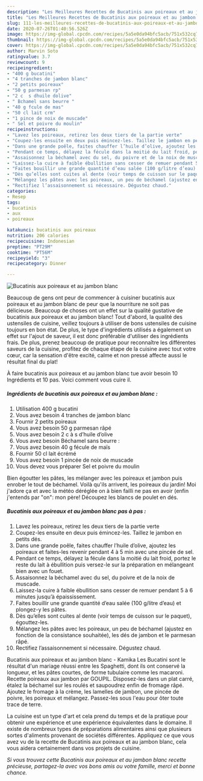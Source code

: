 ```yaml
---
description: "Les Meilleures Recettes de Bucatinis aux poireaux et au jambon blanc"
title: "Les Meilleures Recettes de Bucatinis aux poireaux et au jambon blanc"
slug: 111-les-meilleures-recettes-de-bucatinis-aux-poireaux-et-au-jambon-blanc
date: 2020-07-26T01:40:56.526Z
image: https://img-global.cpcdn.com/recipes/5a5e0da94bfc5acb/751x532cq70/bucatinis-aux-poireaux-et-au-jambon-blanc-photo-principale-de-la-recette.jpg
thumbnail: https://img-global.cpcdn.com/recipes/5a5e0da94bfc5acb/751x532cq70/bucatinis-aux-poireaux-et-au-jambon-blanc-photo-principale-de-la-recette.jpg
cover: https://img-global.cpcdn.com/recipes/5a5e0da94bfc5acb/751x532cq70/bucatinis-aux-poireaux-et-au-jambon-blanc-photo-principale-de-la-recette.jpg
author: Marvin Soto
ratingvalue: 3.7
reviewcount: 9
recipeingredient:
- "400 g bucatini"
- "4 tranches de jambon blanc"
- "2 petits poireaux"
- "50 g parmesan rp"
- "2 c  s dhuile dolive"
- " Bchamel sans beurre "
- "40 g fcule de mas"
- "50 cl lait crm"
- "1 pince de noix de muscade"
- " Sel et poivre du moulin"
recipeinstructions:
- "Lavez les poireaux, retirez les deux tiers de la partie verte"
- "Coupez-les ensuite en deux puis émincez-les. Taillez le jambon en petits dés."
- "Dans une grande poêle, faites chauffer l’huile d’olive, ajoutez les poireaux et faites-les revenir pendant 4 à 5 min avec une pincée de sel."
- "Pendant ce temps, délayez la fécule dans la moitié du lait froid, portez le reste du lait à ébullition puis versez-le sur la préparation en mélangeant bien avec un fouet."
- "Assaisonnez la béchamel avec du sel, du poivre et de la noix de muscade."
- "Laissez-la cuire à faible ébullition sans cesser de remuer pendant 5 à 6 minutes jusqu’à épaississement."
- "Faites bouillir une grande quantité d’eau salée (100 g/litre d’eau) et plongez-y les pâtes."
- "Dès qu’elles sont cuites al dente (voir temps de cuisson sur le paquet), égouttez-les."
- "Mélangez les pâtes avec les poireaux, un peu de béchamel (ajustez en fonction de la consistance souhaitée), les dés de jambon et le parmesan râpé."
- "Rectifiez l’assaisonnement si nécessaire. Dégustez chaud."
categories:
- Resep
tags:
- bucatinis
- aux
- poireaux

katakunci: bucatinis aux poireaux 
nutrition: 206 calories
recipecuisine: Indonesian
preptime: "PT29M"
cooktime: "PT56M"
recipeyield: "3"
recipecategory: Dinner

---
```



![Bucatinis aux poireaux et au jambon blanc](https://img-global.cpcdn.com/recipes/5a5e0da94bfc5acb/751x532cq70/bucatinis-aux-poireaux-et-au-jambon-blanc-photo-principale-de-la-recette.jpg)

Beaucoup de gens ont peur de commencer à cuisiner bucatinis aux poireaux et au jambon blanc de peur que la nourriture ne soit pas délicieuse. Beaucoup de choses ont un effet sur la qualité gustative de bucatinis aux poireaux et au jambon blanc! Tout d'abord, la qualité des ustensiles de cuisine, veillez toujours à utiliser de bons ustensiles de cuisine toujours en bon état. De plus, le type d'ingrédients utilisés a également un effet sur l'ajout de saveur, il est donc préférable d'utiliser des ingrédients frais. De plus, prenez beaucoup de pratique pour reconnaître les différentes saveurs de la cuisine, profitez de chaque étape de la cuisine avec tout votre cœur, car la sensation d'être excité, calme et non pressé affecte aussi le résultat final du plat!

<!--inarticleads1-->

À faire bucatinis aux poireaux et au jambon blanc tue avoir besoin 10 Ingrédients et 10 pas. Voici comment vous cuire il.

##### Ingrédients de bucatinis aux poireaux et au jambon blanc :

1. Utilisation 400 g bucatini
1. Vous avez besoin 4 tranches de jambon blanc
1. Fournir 2 petits poireaux
1. Vous avez besoin 50 g parmesan râpé
1. Vous avez besoin 2 c à s d’huile d’olive
1. Vous avez besoin  Béchamel sans beurre :
1. Vous avez besoin 40 g fécule de maïs
1. Fournir 50 cl lait écrémé
1. Vous avez besoin 1 pincée de noix de muscade
1. Vous devez vous préparer  Sel et poivre du moulin


Bien égoutter les pâtes, les mélanger avec les poireaux et jambon puis enrober le tout de béchamel. Voilà qu&#39;ils arrivent, les poireaux du jardin! Moi j&#39;adore ça et avec la météo déréglée on à bien failli ne pas en avoir (enfin j&#39;entends par &#34;on&#34;: mon père! Découpez les blancs de poulet en dés. 

<!--inarticleads2-->

##### Bucatinis aux poireaux et au jambon blanc pas à pas :

1. Lavez les poireaux, retirez les deux tiers de la partie verte
1. Coupez-les ensuite en deux puis émincez-les. Taillez le jambon en petits dés.
1. Dans une grande poêle, faites chauffer l’huile d’olive, ajoutez les poireaux et faites-les revenir pendant 4 à 5 min avec une pincée de sel.
1. Pendant ce temps, délayez la fécule dans la moitié du lait froid, portez le reste du lait à ébullition puis versez-le sur la préparation en mélangeant bien avec un fouet.
1. Assaisonnez la béchamel avec du sel, du poivre et de la noix de muscade.
1. Laissez-la cuire à faible ébullition sans cesser de remuer pendant 5 à 6 minutes jusqu’à épaississement.
1. Faites bouillir une grande quantité d’eau salée (100 g/litre d’eau) et plongez-y les pâtes.
1. Dès qu’elles sont cuites al dente (voir temps de cuisson sur le paquet), égouttez-les.
1. Mélangez les pâtes avec les poireaux, un peu de béchamel (ajustez en fonction de la consistance souhaitée), les dés de jambon et le parmesan râpé.
1. Rectifiez l’assaisonnement si nécessaire. Dégustez chaud.


Bucatinis aux poireaux et au jambon blanc - Kamika Les Bucatini sont le résultat d&#39;un mariage réussi entre les Spaghetti, dont ils ont conservé la longueur, et les pâtes courtes, de forme tubulaire comme les macaroni. Recette poireaux aux jambon par GOUPIL. Disposez-les dans un plat carré, étalez la béchamel sur les roulés et saupoudrez enfin de fromage râpé. Ajoutez le fromage à la crème, les lamelles de jambon, une pincée de poivre, les poireaux et mélangez. Passez-les sous l&#39;eau pour ôter toute trace de terre. 

<!--inarticleads1-->

<p>
La cuisine est un type d'art et cela prend du temps et de la pratique pour obtenir une expérience et une expérience équivalentes dans le domaine. Il existe de nombreux types de préparations alimentaires ainsi que plusieurs sortes d'aliments provenant de sociétés différentes. Appliquez ce que vous avez vu de la recette de Bucatinis aux poireaux et au jambon blanc, cela vous aidera certainement dans vos projets de cuisine.
</p>

<p>
<i>Si vous trouvez cette Bucatinis aux poireaux et au jambon blanc recette précieuse, partagez-la avec vos bons amis ou votre famille, merci et bonne chance.</i>
</p>
